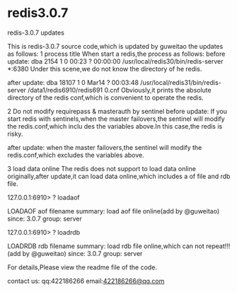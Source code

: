 # redis3.0.7
redis-3.0.7 updates


This is redis-3.0.7 source code,which is updated by guweitao
the updates as follows:
1 process title
When start a redis,the process as follows:
before update:
dba       2154      1  0 00:23 ?        00:00:00 /usr/local/redis30/bin/redis-server *:6380
Under this scene,we do not know the directory of he redis.

after update:
dba      18107     1  0 Mar14 ?        00:03:48 /usr/local/redis31/bin/redis-server   /data1/redis6910/redis691
0.cnf
Obviously,it prints the absolute directory of the redis conf,which is convenient to operate the redis.

2 Do not modify requirepass & masterauth  by sentinel
before update:
If you start redis with sentinels,when the master failovers,the sentinel will modify the redis.conf,which inclu
des the variables above.In this case,the redis is risky.

after update:
when the master failovers,the sentinel will modify the redis.conf,which excludes the variables above.


3 load data online
The redis does not support to load data online originally,after update,it can load data online,which includes a
of file and rdb file.

127.0.0.1:6910> ? loadaof

  LOADAOF aof filename
  summary: load aof file online(add by @guweitao)
  since: 3.0.7
  group: server

127.0.0.1:6910> ? loadrdb

  LOADRDB rdb filename
  summary: load rdb file online,which can not repeat!!!(add by @guweitao)
  since: 3.0.7
  group: server


For details,Please view the readme file of the code.

contact us:
qq:422186266
email:422186266@qq.com
